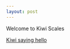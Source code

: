 ```yaml
---
layout: post
---
```


Welcome to Kiwi Scales

[Kiwi saying hello](/gameoff2023/docs/assets/images/hikiwi.jpg)
